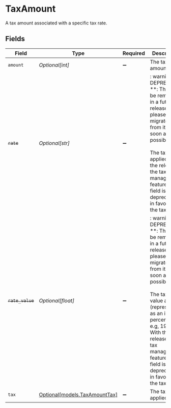 # TaxAmount

A tax amount associated with a specific tax rate.


## Fields

| Field                                                                                                                                                                                                                                                                                                               | Type                                                                                                                                                                                                                                                                                                                | Required                                                                                                                                                                                                                                                                                                            | Description                                                                                                                                                                                                                                                                                                         | Example                                                                                                                                                                                                                                                                                                             |
| ------------------------------------------------------------------------------------------------------------------------------------------------------------------------------------------------------------------------------------------------------------------------------------------------------------------- | ------------------------------------------------------------------------------------------------------------------------------------------------------------------------------------------------------------------------------------------------------------------------------------------------------------------- | ------------------------------------------------------------------------------------------------------------------------------------------------------------------------------------------------------------------------------------------------------------------------------------------------------------------- | ------------------------------------------------------------------------------------------------------------------------------------------------------------------------------------------------------------------------------------------------------------------------------------------------------------------- | ------------------------------------------------------------------------------------------------------------------------------------------------------------------------------------------------------------------------------------------------------------------------------------------------------------------- |
| `amount`                                                                                                                                                                                                                                                                                                            | *Optional[int]*                                                                                                                                                                                                                                                                                                     | :heavy_minus_sign:                                                                                                                                                                                                                                                                                                  | The tax amount.                                                                                                                                                                                                                                                                                                     |                                                                                                                                                                                                                                                                                                                     |
| ~~`rate`~~                                                                                                                                                                                                                                                                                                          | *Optional[str]*                                                                                                                                                                                                                                                                                                     | :heavy_minus_sign:                                                                                                                                                                                                                                                                                                  | : warning: ** DEPRECATED **: This will be removed in a future release, please migrate away from it as soon as possible.<br/><br/>The tax rate applied. With the release of the tax management feature this field is being deprecated in favor of the tax field.                                                     |                                                                                                                                                                                                                                                                                                                     |
| ~~`rate_value`~~                                                                                                                                                                                                                                                                                                    | *Optional[float]*                                                                                                                                                                                                                                                                                                   | :heavy_minus_sign:                                                                                                                                                                                                                                                                                                  | : warning: ** DEPRECATED **: This will be removed in a future release, please migrate away from it as soon as possible.<br/><br/>The tax rate value applied (represented as an integer percentage, e.g, 19 or 7).<br/>With the release of the tax management feature this field is being deprecated in favor of the tax field.<br/> | 19                                                                                                                                                                                                                                                                                                                  |
| `tax`                                                                                                                                                                                                                                                                                                               | [Optional[models.TaxAmountTax]](../models/taxamounttax.md)                                                                                                                                                                                                                                                          | :heavy_minus_sign:                                                                                                                                                                                                                                                                                                  | The tax applied.                                                                                                                                                                                                                                                                                                    |                                                                                                                                                                                                                                                                                                                     |